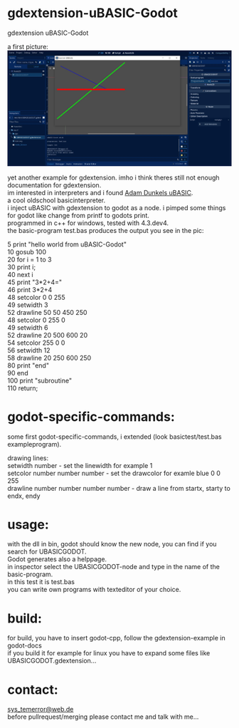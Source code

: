 # gdextension-uBASIC-Godot
gdextension uBASIC-Godot

a first picture:    
![Pic1](firstpic.JPG)

yet another example for gdextension. imho i think theres still not enough documentation for gdextension.    
im interested in interpreters and i found [Adam Dunkels uBASIC](https://github.com/adamdunkels/ubasic).   
a cool oldschool basicinterpreter.       
i inject uBASIC with gdextension to godot as a node. i pimped some things for godot like change from printf to godots print.    
 programmed in c++ for windows, tested with 4.3.dev4.    
the basic-program test.bas produces the output you see in the pic:   

5 print "hello world from uBASIC-Godot"    
10 gosub 100    
20 for i = 1 to 3    
30 print i;    
40 next i    
45 print "3\*2+4="    
46 print 3\*2+4    
48 setcolor 0 0 255    
49 setwidth 3    
52 drawline 50 50 450 250    
48 setcolor 0 255 0    
49 setwidth 6    
52 drawline 20 500 600 20    
54 setcolor 255 0 0    
56 setwidth 12    
58 drawline 20 250 600 250    
80 print "end"    
90 end    
100 print "subroutine"    
110 return;    


# godot-specific-commands:   
some first godot-specific-commands, i extended (look basictest/test.bas exampleprogram).    

drawing lines:    
setwidth number - set the linewidth for example 1    
setcolor number number number - set the drawcolor for examle blue 0 0 255    
drawline number number number number - draw a line from startx, starty to endx, endy    



# usage:   
with the dll in bin, godot should know the new node, you can find if you search for UBASICGODOT.    
Godot generates also a helppage.    
in inspector select the UBASICGODOT-node and type in the name of the basic-program.   
in this test it is test.bas   
you can write own programs with texteditor of your choice.    


# build:   
for build, you have to insert godot-cpp, follow the gdextension-example in godot-docs    
if you build it for example for linux you have to expand some files like UBASICGODOT.gdextension...    


# contact:    
sys_temerror@web.de    
before pullrequest/merging please contact me and talk with me...    
